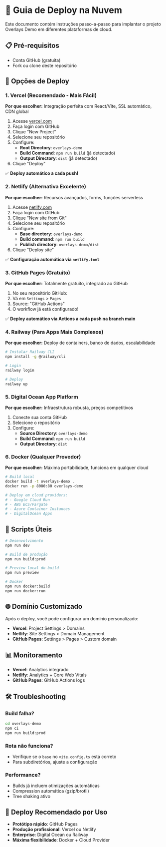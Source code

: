 # 🚀 Guia de Deploy na Nuvem

Este documento contém instruções passo-a-passo para implantar o projeto Overlays Demo em diferentes plataformas de cloud.

## 📋 Pré-requisitos

- Conta GitHub (gratuita)
- Fork ou clone deste repositório

## 🎯 Opções de Deploy

### 1. Vercel (Recomendado - Mais Fácil)

**Por que escolher:** Integração perfeita com React/Vite, SSL automático, CDN global

1. Acesse [vercel.com](https://vercel.com)
2. Faça login com GitHub
3. Clique "New Project"
4. Selecione seu repositório
5. Configure:
   - **Root Directory**: `overlays-demo`
   - **Build Command**: `npm run build` (já detectado)
   - **Output Directory**: `dist` (já detectado)
6. Clique "Deploy"

✅ **Deploy automático a cada push!**

### 2. Netlify (Alternativa Excelente)

**Por que escolher:** Recursos avançados, forms, funções serverless

1. Acesse [netlify.com](https://netlify.com)
2. Faça login com GitHub
3. Clique "New site from Git"
4. Selecione seu repositório
5. Configure:
   - **Base directory**: `overlays-demo`
   - **Build command**: `npm run build`
   - **Publish directory**: `overlays-demo/dist`
6. Clique "Deploy site"

✅ **Configuração automática via `netlify.toml`**

### 3. GitHub Pages (Gratuito)

**Por que escolher:** Totalmente gratuito, integrado ao GitHub

1. No seu repositório GitHub:
2. Vá em `Settings` > `Pages`
3. Source: "GitHub Actions"
4. O workflow já está configurado!

✅ **Deploy automático via Actions a cada push na branch main**

### 4. Railway (Para Apps Mais Complexos)

**Por que escolher:** Deploy de containers, banco de dados, escalabilidade

```bash
# Instalar Railway CLI
npm install -g @railway/cli

# Login
railway login

# Deploy
railway up
```

### 5. Digital Ocean App Platform

**Por que escolher:** Infraestrutura robusta, preços competitivos

1. Conecte sua conta GitHub
2. Selecione o repositório
3. Configure:
   - **Source Directory**: `overlays-demo`
   - **Build Command**: `npm run build`
   - **Output Directory**: `dist`

### 6. Docker (Qualquer Provedor)

**Por que escolher:** Máxima portabilidade, funciona em qualquer cloud

```bash
# Build local
docker build -t overlays-demo .
docker run -p 8080:80 overlays-demo

# Deploy em cloud providers:
# - Google Cloud Run
# - AWS ECS/Fargate  
# - Azure Container Instances
# - DigitalOcean Apps
```

## 🔧 Scripts Úteis

```bash
# Desenvolvimento
npm run dev

# Build de produção
npm run build:prod

# Preview local do build
npm run preview

# Docker
npm run docker:build
npm run docker:run
```

## 🌐 Domínio Customizado

Após o deploy, você pode configurar um domínio personalizado:

- **Vercel**: Project Settings > Domains
- **Netlify**: Site Settings > Domain Management
- **GitHub Pages**: Settings > Pages > Custom domain

## 📊 Monitoramento

- **Vercel**: Analytics integrado
- **Netlify**: Analytics + Core Web Vitals
- **GitHub Pages**: GitHub Actions logs

## 🛠️ Troubleshooting

### Build falha?
```bash
cd overlays-demo
npm ci
npm run build:prod
```

### Rota não funciona?
- Verifique se o `base` no `vite.config.ts` está correto
- Para subdiretórios, ajuste a configuração

### Performance?
- Builds já incluem otimizações automáticas
- Compression automática (gzip/brotli)
- Tree shaking ativo

## 🚀 Deploy Recomendado por Uso

- **Protótipo rápido**: GitHub Pages
- **Produção profissional**: Vercel ou Netlify  
- **Enterprise**: Digital Ocean ou Railway
- **Máxima flexibilidade**: Docker + Cloud Provider